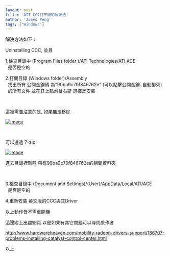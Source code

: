 ```yaml
---
layout: post
title: 'ATI CCC打不開的解決法'
author: 'James Peng'
tags: ['Windows']
---
```


  

解決方法如下：

Uninstalling CCC, 並且

1.檢查目錄中 (Program Files folder )/ATI Technologies/ATI.ACE  
  是否是空的

2.打開目錄 (Windows folder)/Assembly  
  找出所有 公開金鑰碼 為"90ba9c70f846762e"
(可以點擊公開金鑰..自動排列)  
  的所有文件 並在其上點滑鼠右鍵 選擇反安裝

 

這裡需要注意的是, 如果無法移除

[![image](http://lh6.ggpht.com/-N60cQbOxmA8/TqvgBkNANII/AAAAAAAALaY/T4ZMy2Ohj-g/image_thumb%25255B1%25255D.png?imgmax=800 "image")](http://lh6.ggpht.com/-lX9Yy3Lf_rg/TqvgBAq--AI/AAAAAAAALaU/KML3TZ8dQ_Q/s1600-h/image%25255B3%25255D.png)

 

可以透過 7-zip

[![image](http://lh3.ggpht.com/-wSYf8lS6GH4/TqvgDGMvUeI/AAAAAAAALao/pToV1Nqx3Ao/image_thumb%25255B3%25255D.png?imgmax=800 "image")](http://lh3.ggpht.com/-hr0cNcbRwUY/TqvgCd6-aGI/AAAAAAAALag/zrE52j4EM2s/s1600-h/image%25255B7%25255D.png)

進去目錄裡刪除 帶有90ba9c70f846762e的相關資料夾

 

3.檢查目錄中 (Document and Settings)/(User)/AppData/Local/ATI/ACE  
  是否是空的

4.重新安裝 英文版的CCC與其Driver

以上動作皆不需重開機

這邊附上出處網頁 以便如果有其它問題可以尋問原作者

<http://www.hardwareheaven.com/mobility-radeon-drivers-support/186707-problems-installing-catalyst-control-center.html>

以上

